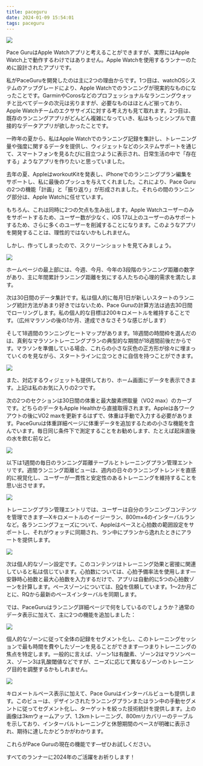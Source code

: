 ```yaml
---
title: paceguru
date: 2024-01-09 15:54:01
tags: paceguru
---
```

![](/blog/zh/images/1500x500.jpeg)

Pace GuruはApple Watchアプリと考えることができますが、実際にはApple Watch上で動作するわけではありません。Apple Watchを使用するランナーのために設計されたアプリです。

私がPaceGuruを開発したのは主に2つの理由からです。1つ目は、watchOSシステムのアップグレードにより、Apple Watchでのランニングが現実的なものになったことです。GarminやCorosなどのプロフェッショナルなランニングウォッチと比べてデータの次元は劣りますが、必要なものはほとんど揃っており、Apple Watchチームのエクササイズに対する考え方も見て取れます。2つ目は、既存のランニングアプリがどんどん複雑になっていき、私はもっとシンプルで直接的なデータアプリが欲しかったことです。

一昨年の夏から、私はApple Watchでのランニング記録を集計し、トレーニング量や強度に関するデータを提供し、ウィジェットなどのシステムサポートを通じて、スマートフォンを見るたびに目立つように表示され、日常生活の中で「存在する」ようなアプリを作りたいと思っていました。

去年の夏、AppleはworkoutKitを発表し、iPhoneでのランニングプラン編集をサポートし、私に最後のプッシュを与えてくれました。これにより、Pace Guruの2つの機能「計画」と「振り返り」が形成されました。それらの間のランニング部分は、Apple Watchに任せています。

もちろん、これは同時に2つの欠点も生み出します。Apple Watchユーザーのみをサポートするため、ユーザー数が少なく、iOS 17以上のユーザーのみサポートするため、さらに多くのユーザーを削減することになります。このようなアプリを開発することは、理性的ではないかもしれません。

しかし、作ってしまったので、スクリーンショットを見てみましょう。

![](/blog/zh/images/home_1.png)

ホームページの最上部には、今週、今月、今年の3段階のランニング距離の数字があり、主に年間累計ランニング距離を気にする人たちの心理的需求を満たします。

次は30日間のデータ集計です。私は個人的に毎月1日が新しいスタートのランニング統計方法があまり好きではないため、Pace Guruの計算方法は過去30日間でローリングします。私の個人的な目標は200キロメートルを維持することです。（広州マラソンの後の1か月、達成できなさそうな感じがします）

そして18週間のランニングヒートマップがあります。18週間の時間枠を選んだのは、真剣なマラソントレーニングプランの典型的な期間が18週間前後だからです。マラソンを準備している場合、これらの小さな灰色の正方形が徐々に埋まっていくのを見ながら、スタートラインに立つときに自信を持つことができます。

![](/blog/zh/images/widget.jpeg)

また、対応するウィジェットも提供しており、ホーム画面にデータを表示できます。上記は私のお気に入りの2つです。

次の2つのセクションは30日間の体重と最大酸素摂取量（VO2 max）のカーブです。どちらのデータもApple Healthから直接取得されます。Appleは各ワークアウトの後にVO2 maxを更新するはずで、体重は手動で入力する必要があります。PaceGuruは体重詳細ページに体重データを追加するための小さな機能を含んでいます。毎日同じ条件下で測定することをお勧めします、たとえば起床直後の水を飲む前など。

![](/blog/zh/images/home_2.png)

以下は1週間の毎日のランニング距離テーブルとトレーニングプラン管理エントリです。週間ランニング距離ビューは、週内の日々のランニングトレンドを直感的に視覚化し、ユーザーが一貫性と安定性のあるトレーニングを維持することを思い出させます。

![](/blog/zh/images/temp8K.png)

トレーニングプラン管理エントリでは、ユーザーは自分のランニングコンテンツを管理できます—Xキロメートルのイージーラン、800m×4のインターバルランなど。各ランニングフェーズについて、Appleはペースと心拍数の範囲設定をサポートし、それがウォッチに同期され、ラン中にプランから逸れたときにアラートを提供します。

![](/blog/zh/images/zones.png)

次は個人的なゾーン設定です。このコンテンツはトレーニング効果と密接に関連していると私は信じています。心拍数については、心拍予備率法を使用します—安静時心拍数と最大心拍数を入力するだけで、アプリは自動的に5つの心拍数ゾーンを計算します。ペースゾーンについては、[RQ](https://www.runningquotient.cn/)を信頼しています。1～2か月ごとに、RQから最新のペースインターバルを同期します。

では、PaceGuruはランニング詳細ページで何をしているのでしょうか？通常のデータ表示に加えて、主に2つの機能を追加しました：

![](/blog/zh/images/detail_zones.png)

個人的なゾーンに従って全体の記録をセグメント化し、このトレーニングセッションで最も時間を費やしたゾーンを見ることができます—つまりトレーニングの焦点を特定します。一般的に言えば、ゾーン1は有酸素、ゾーン2はマラソンペース、ゾーン3は乳酸閾値などですが、ニーズに応じて異なるゾーンのトレーニング目的を調整するかもしれません。

![](/blog/zh/images/detail_interval.png)

キロメートルペース表示に加えて、Pace Guruはインターバルビューも提供します。このビューは、デザインされたランニングプランまたはラン中の手動セグメントに従ってセグメント化し、ターゲットを絞った技術統計を提供します。上の画像は3kmウォームアップ、1.2kmトレーニング、800mリカバリーのテーブルを示しており、インターバルトレーニングと休憩期間のペースが明確に表示され、期待に達したかどうかがわかります。

これらがPace Guruの現在の機能です—ぜひお試しください。

すべてのランナーに2024年のご活躍をお祈りします！